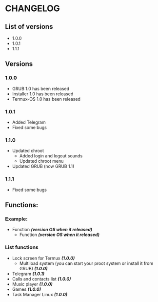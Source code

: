 # CHANGELOG

## List of versions

* 1.0.0
* 1.0.1
* 1.1.1

## Versions

### 1.0.0

* GRUB 1.0 has been released
* Installer 1.0 has been released
* Termux-OS 1.0 has been released

### 1.0.1

* Added Telegram
* Fixed some bugs

### 1.1.0

* Updated chroot
    * Added login and logout sounds
    * Updated chroot menu
* Updated GRUB (now GRUB 1.1)

### 1.1.1
* Fixed some bugs

## Functions:

### Example:

* Function ***(version OS when it released)***
    * Function ***(version OS when it released)***

### List functions

* Lock screen for Termux ***(1.0.0)***
    * Multiload system (you can start your proot system or install it from GRUB) ***(1.0.0)***
* Telegram ***(1.0.1)***
* Calls and contacts list ***(1.0.0)***
* Music player ***(1.0.0)***
* Games ***(1.0.0)***
* Task Manager Linux ***(1.0.0)***
